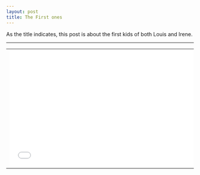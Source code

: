 ```yaml
---
layout: post
title: The First ones
---
```


As the title indicates, this post is about the first kids of both Louis and Irene.

-----

<div>
	<table>
		<tr>
			<td><iframe width="560" height="315" src="//www.youtube.com/embed/Zx-hAmg1_78" frameborder="0" allowfullscreen></iframe></td>
			<td><iframe width="420" height="315" src="//www.youtube.com/embed/9-wPRW8Kgyg" frameborder="0" allowfullscreen></iframe></td>
		</tr>
	</table>
</div>